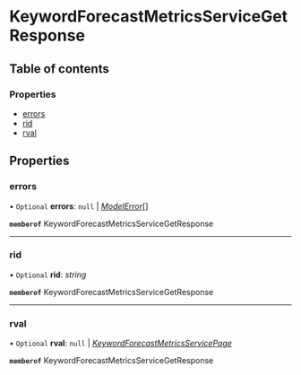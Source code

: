 # KeywordForecastMetricsServiceGetResponse


## Table of contents

### Properties

- [errors](keywordforecastmetricsservicegetresponse.md#errors)
- [rid](keywordforecastmetricsservicegetresponse.md#rid)
- [rval](keywordforecastmetricsservicegetresponse.md#rval)

## Properties

### errors

• `Optional` **errors**: ``null`` \| [*ModelError*](modelerror.md)[]

**`memberof`** KeywordForecastMetricsServiceGetResponse

___

### rid

• `Optional` **rid**: *string*

**`memberof`** KeywordForecastMetricsServiceGetResponse

___

### rval

• `Optional` **rval**: ``null`` \| [*KeywordForecastMetricsServicePage*](keywordforecastmetricsservicepage.md)

**`memberof`** KeywordForecastMetricsServiceGetResponse
